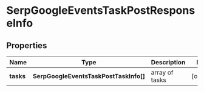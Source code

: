 # SerpGoogleEventsTaskPostResponseInfo

## Properties

| Name | Type | Description | Notes |
|------------ | ------------- | ------------- | -------------|
**tasks** | **SerpGoogleEventsTaskPostTaskInfo[]** | array of tasks |[optional]|